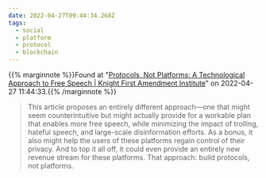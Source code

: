 ```yaml
---
date: 2022-04-27T09:44:34.268Z
tags:
  - social
  - platform
  - protocol
  - blockchain
---
```

{{% marginnote %}}Found at "[Protocols, Not Platforms: A Technological Approach to Free Speech | Knight First Amendment Institute](https://knightcolumbia.org/content/protocols-not-platforms-a-technological-approach-to-free-speech)" on 2022-04-27 11:44:33.{{% /marginnote %}}

> This article proposes an entirely different approach—one that might seem counterintuitive but might actually provide for a workable plan that enables more free speech, while minimizing the impact of trolling, hateful speech, and large-scale disinformation efforts. As a bonus, it also might help the users of these platforms regain control of their privacy. And to top it all off, it could even provide an entirely new revenue stream for these platforms.
> That approach: build protocols, not platforms.

